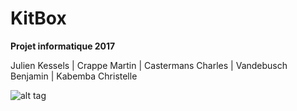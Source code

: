# KitBox
**Projet informatique 2017**

Julien Kessels |
Crappe Martin |
Castermans Charles |
Vandebusch Benjamin |
Kabemba Christelle

![alt tag](https://lh3.googleusercontent.com/nFwR3Z2yfDpqw8QLx6yBEHv9OyFLY6mP0ubknbXAxdYeV95_lzo6sCHYtR2gifEHdpRmMzXNIeFIiQ5K8HYO54W8Zdear8NBPjoQ180e--yFgxxvdbGVgOVAv20WFIx-sKYF9h1u6QIKjsEmQwSqWyCoB9gC0RRhCZalZWVtkY5rNIaBYqN8qhCoXpOHAj6b2r8PTEk6jd-r7rAU4nZpeQ2Fn6tqzEQc6GoK8m4wPTcLirD3rKmcx6MCA6HoZM9nTKILstAqcQf2pEmMHNpbb2pZV4SXmlO8sjCekw71HV717-FgTmDtpN0_OdOeiaZtfmWYbLfgv3aE_8R-h9w6x2h9JSl_ngMBuYG_crdr_QoLn1CS_8WMudBIqEkLHEIr-t6c9XS-nnWVuAjVcT-wQ8JgOjSrWCNOrOd1_MrW9BtU6hyUvAqAbTuQjMOZqLkKUyBD0dY6lXiP2xzYsgVAZ1CXV08qo9TH9TIKvTwvgqzUhRmvK0wlUFJelhD8auqNAcqZRc9kOIr8PnsMa960k7o_uuVY5dbsgMcgz9NIMzgDod2Lp6TCurwPAl4Forw2FpaMDq8ja0C0Qwi_lRLHS-nruxhFFOu3W0MF1UySPVAxWbLhniVT=w1246-h730-no)

